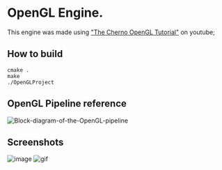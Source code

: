 # OpenGL Engine.
This engine was made using ["The Cherno OpenGL Tutorial"](https://www.youtube.com/playlist?list=PLlrATfBNZ98foTJPJ_Ev03o2oq3-GGOS2) on youtube;

## How to build
```
cmake .
make
./OpenGLProject
```

## OpenGL Pipeline reference
![Block-diagram-of-the-OpenGL-pipeline](https://github.com/thiagolopes/3d_engine_homebrew/assets/5994972/a5519698-8450-41e6-8db8-2e0b091be5b2)


## Screenshots
![image](https://github.com/thiagolopes/3d_engine_homebrew/assets/5994972/d5368333-e06c-4b05-836b-d4904531e0e6)
![gif](https://github.com/thiagolopes/3d_engine_homebrew/assets/5994972/59cb054a-8211-4d80-916c-422ef54fbce2)
